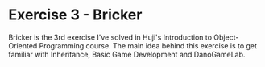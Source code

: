 # Exercise 3 - Bricker

Bricker is the 3rd exercise I've solved in Huji's Introduction to Object-Oriented Programming course.
The main idea behind this exercise is to get familiar with Inheritance, Basic Game Development and DanoGameLab.

